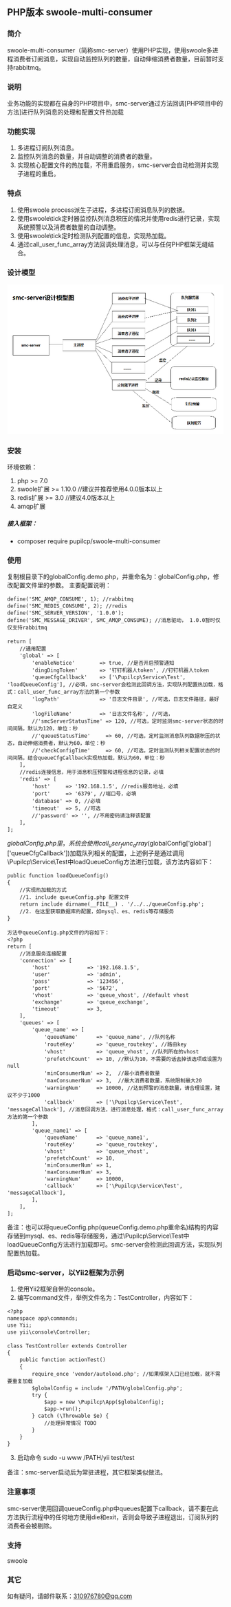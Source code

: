 ## PHP版本  swoole-multi-consumer

### 简介
swoole-multi-consumer（简称smc-server）使用PHP实现，使用swoole多进程消费者订阅消息，实现自动监控队列的数量，自动伸缩消费者数量，目前暂时支持rabbitmq。

### 说明
业务功能的实现都在自身的PHP项目中，smc-server通过方法回调[PHP项目中的方法]进行队列消息的处理和配置文件热加载

### 功能实现
1. 多进程订阅队列消息。
2. 监控队列消息的数量，并自动调整的消费者的数量。
3. 实现核心配置文件的热加载，不用重启服务，smc-server会自动检测并实现子进程的重启。

### 特点
1. 使用swoole process派生子进程，多进程订阅消息队列的数据。
2. 使用swoole\tick定时器监控队列消息积压的情况并使用redis进行记录，实现系统预警以及消费者数量的自动调整。
3. 使用swoole\tick定时检测队列配置的信息，实现热加载。
4. 通过call_user_func_array方法回调处理消息，可以与任何PHP框架无缝结合。

### 设计模型
![设计模型](docs/design1.png)

### 安装
环境依赖：
1. php >= 7.0
2. swoole扩展 >= 1.10.0  //建议并推荐使用4.0.0版本以上
3. redis扩展 >= 3.0 //建议4.0版本以上
4. amqp扩展

##### 接入框架：
- composer require pupilcp/swoole-multi-consumer

### 使用
复制根目录下的globalConfig.demo.php，并重命名为：globalConfig.php，修改配置文件里的参数。
主要配置说明：
```
define('SMC_AMQP_CONSUME', 1); //rabbitmq
define('SMC_REDIS_CONSUME', 2); //redis
define('SMC_SERVER_VERSION', '1.0.0');
define('SMC_MESSAGE_DRIVER', SMC_AMQP_CONSUME); //消息驱动， 1.0.0暂时仅仅支持rabbitmq

return [
    //通用配置
    'global' => [
        'enableNotice'        => true, //是否开启预警通知
        'dingDingToken'       => '钉钉机器人token', //钉钉机器人token
        'queueCfgCallback'    => ['\Pupilcp\Service\Test', 'loadQueueConfig'], //必填，smc-server会检测此回调方法，实现队列配置热加载，格式：call_user_func_array方法的第一个参数
        'logPath'             => '日志文件目录', //可选，日志文件路径，最好自定义
        'logFileName'         => '日志文件名称', //可选，
        //'smcServerStatusTime' => 120, //可选，定时监测smc-server状态的时间间隔，默认为120，单位：秒
        //'queueStatusTime'     => 60, //可选，定时监测消息队列数据积压的状态，自动伸缩消费者，默认为60，单位：秒
        //'checkConfigTime'     => 60, //可选，定时监测队列相关配置状态的时间间隔，结合queueCfgCallback实现热加载，默认为60，单位：秒
    ],
    //redis连接信息，用于消息积压预警和进程信息的记录，必填
    'redis' => [
        'host'     => '192.168.1.5', //redis服务地址，必填
        'port'     => '6379', //端口号，必填
        'database' => 0, //必填
        'timeout'  => 5, //可选
        //'password' => '', //不用密码请注释该配置
    ],
];

```
$globalConfig.php里，系统会使用call_user_func_array($globalConfig['global']['queueCfgCallback'])加载队列相关的配置，上述例子是通过调用\Pupilcp\Service\Test中loadQueueConfig方法进行加载，该方法内容如下：
```
public function loadQueueConfig()
{
    //实现热加载的方式
    //1. include queueConfig.php 配置文件
    return include dirname(__FILE__) . '/../../queueConfig.php';
    //2. 在这里获取数据库的配置，如mysql、es、redis等存储服务
}

方法中queueConfig.php文件的内容如下：
<?php
return [
    //消息服务连接配置
    'connection' => [
        'host'            => '192.168.1.5',
        'user'            => 'admin',
        'pass'            => '123456',
        'port'            => '5672',
        'vhost'           => 'queue_vhost', //default vhost
        'exchange'        => 'queue_exchange',
        'timeout'         => 3,
    ],
    'queues' => [
        'queue_name' => [
            'queueName'      => 'queue_name', //队列名称
            'routeKey'       => 'queue_routekey', //路由key
            'vhost'          => 'queue_vhost', //队列所在的vhost
            'prefetchCount'  => 10, //默认为10，不需要的话去掉该选项或设置为null
            'minConsumerNum' => 2,  //最小消费者数量
            'maxConsumerNum' => 3,  //最大消费者数量，系统限制最大20
            'warningNum'     => 10000, //达到预警的消息数量，请合理设置，建议不少于1000
            'callback'       => ['\Pupilcp\Service\Test', 'messageCallback'], //消息回调方法，进行消息处理，格式：call_user_func_array方法的第一个参数
        ],
        'queue_name1' => [
            'queueName'      => 'queue_name1',
            'routeKey'       => 'queue_routekey',
            'vhost'          => 'queue_vhost',
            'prefetchCount'  => 10,
            'minConsumerNum' => 1,
            'maxConsumerNum' => 3,
            'warningNum'     => 10000,
            'callback'       => ['\Pupilcp\Service\Test', 'messageCallback'],
        ],
    ],
];
```
备注：也可以将queueConfig.php(queueConfig.demo.php重命名)结构的内容存储到mysql、es、redis等存储服务，通过\Pupilcp\Service\Test中loadQueueConfig方法进行加载即可。smc-server会检测此回调方法，实现队列配置热加载。

### 启动smc-server，以Yii2框架为示例
1. 使用Yii2框架自带的console。
2. 编写command文件，举例文件名为：TestController，内容如下：

```
<?php
namespace app\commands;
use Yii;
use yii\console\Controller;

class TestController extends Controller
{
    public function actionTest()
    {
        require_once 'vendor/autoload.php'; //如果框架入口已经加载，就不需要重复加载
        $globalConfig = include '/PATH/globalConfig.php';
        try {
            $app = new \Pupilcp\App($globalConfig);
            $app->run();
        } catch (\Throwable $e) {
            //处理异常情况 TODO
        }
    }
}
```
3. 启动命令
sudo -u www /PATH/yii test/test

备注：smc-server启动后为常驻进程，其它框架类似做法。

### 注意事项
smc-server使用回调queueConfig.php中queues配置下callback，请不要在此方法执行流程中的任何地方使用die和exit，否则会导致子进程退出，订阅队列的消费者会被剔除。

### 支持
swoole

### 其它
如有疑问，请邮件联系：310976780@qq.com
